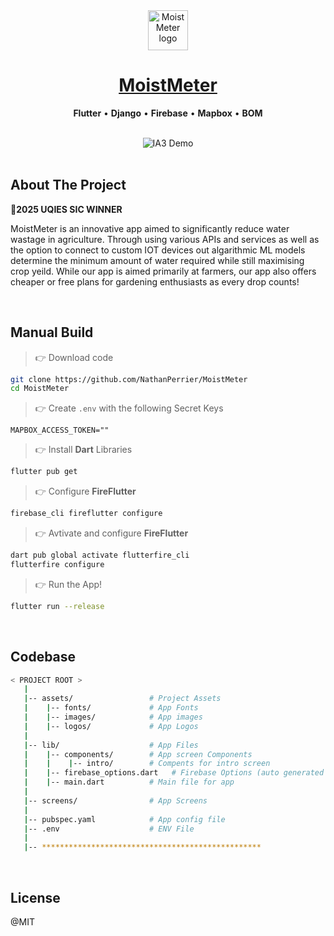 <div align="center">
    <img src="/assets/logos/logoIcon.png.png" width="64" height="64" alt="MoistMeter logo">
    <h1>
        <a href="https://github.com/NathanPerrier/MoistMeter">
            MoistMeter
        </a>
    </h1>
    <p>
        <strong>Flutter</strong> &bull; <strong>Django</strong> &bull; <strong>Firebase</strong> &bull; <strong>Mapbox</strong> &bull; <strong>BOM</strong>
    </p>     
</div>

<br />

<div align="center">
    <img src="./MoistMeterDemo.gif" alt="IA3 Demo">

</div>

<br />

## About The Project

**🥳2025 UQIES SIC WINNER**

MoistMeter is an innovative app aimed to significantly reduce water wastage in agriculture. Through using various APIs and services as well as the option to connect to custom IOT devices out algarithmic ML models determine the minimum amount of water required while still maximising crop yeild. While our app is aimed primarily at farmers, our app also offers cheaper or free plans for gardening enthusiasts as every drop counts!

<br />

## Manual Build 

> 👉 Download code

```bash
git clone https://github.com/NathanPerrier/MoistMeter
cd MoistMeter
```

> 👉 Create `.env` with the following Secret Keys

```env
MAPBOX_ACCESS_TOKEN=""
```

> 👉 Install **Dart** Libraries

```bash
flutter pub get
```

> 👉 Configure **FireFlutter**

```bash
firebase_cli fireflutter configure  
```

> 👉 Avtivate and configure **FireFlutter**

```bash
dart pub global activate flutterfire_cli
flutterfire configure
```

> 👉 Run the App!

```bash
flutter run --release
```

<br />

## Codebase 

```bash
< PROJECT ROOT >
   |
   |-- assets/                 # Project Assets
   |    |-- fonts/             # App Fonts
   |    |-- images/            # App images
   |    |-- logos/             # App Logos
   |
   |-- lib/                    # App Files
   |    |-- components/        # App screen Components
   |    |    |-- intro/        # Compents for intro screen  
   |    |-- firebase_options.dart   # Firebase Options (auto generated on flutterfire configure)
   |    |-- main.dart          # Main file for app
   |
   |-- screens/                # App Screens
   |   
   |-- pubspec.yaml            # App config file
   |-- .env                    # ENV File
   |
   |-- *************************************************      
```   

<br />

## License

@MIT
